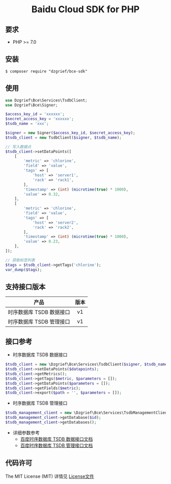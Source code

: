 <h1 align="center">Baidu Cloud SDK for PHP</h1>

## 要求

- PHP >= 7.0

## 安装

```shell
$ composer require "dzgrief/bce-sdk"
```

## 使用

```php
use Dzgrief\Bce\Services\TsdbClient;
use Dzgrief\Bce\Signer;

$access_key_id = 'xxxxxx';
$secret_access_key = 'xxxxxx';
$tsdb_name = 'xxx';

$signer = new Signer($access_key_id, $secret_access_key);
$tsdb_client = new TsdbClient($signer, $tsdb_name);

// 写入数据点
$tsdb_client->setDataPoints([
    [
        'metric' => 'chlorine',
        'field' => 'value',
        'tags' => [
            'host' => 'server1',
            'rack' => 'rack1',
        ],
        'timestamp' => (int) (microtime(true) * 1000),
        'value' => 0.32,
    ],
    [
        'metric' => 'chlorine',
        'field' => 'value',
        'tags' => [
            'host' => 'server2',
            'rack' => 'rack2',
        ],
        'timestamp' => (int) (microtime(true) * 1000),
        'value' => 0.23,
    ],
]);

// 获取标签列表
$tags = $tsdb_client->getTags('chlorine');
var_dump($tags);

```

## 支持接口版本

| 产品 | 版本 |
| :--------: | :--------: |
| 时序数据库 TSDB 数据接口 | v1 |
| 时序数据库 TSDB 管理接口 | v1 |

## 接口参考

-  时序数据库 TSDB 数据接口

```php
$tsdb_client = new \Dzgrief\Bce\Services\TsdbClient($signer, $tsdb_name);
$tsdb_client->setDataPoints($datapoints);
$tsdb_client->getMetrics();
$tsdb_client->getTags($metric, $parameters = []);
$tsdb_client->getDataPoints($parameters = []);
$tsdb_client->getFields($metric);
$tsdb_client->export($path = '', $parameters = []);
```

- 时序数据库 TSDB 管理接口

```php
$tsdb_management_client = new \Dzgrief\Bce\Services\TsdbManagementClient($signer);
$tsdb_management_client->getDatabase($id);
$tsdb_management_client->getDatabases();
```
   
- 详细参数参考
    - [百度时序数据库 TSDB 数据接口文档](https://cloud.baidu.com/doc/TSDB/API.html#.E6.95.B0.E6.8D.AEAPI.E6.8E.A5.E5.8F.A3.E8.AF.B4.E6.98.8E)
    - [百度时序数据库 TSDB 管理接口文档](https://cloud.baidu.com/doc/TSDB/API.html#.E7.AE.A1.E7.90.86API.E6.8E.A5.E5.8F.A3.E8.AF.B4.E6.98.8E)

## 代码许可

The MIT License (MIT) 详情见 [License文件](https://github.com/dzgrief/bce-sdk/blob/master/LICENSE)